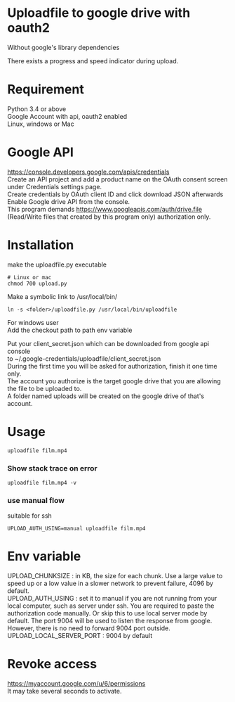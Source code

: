 # Uploadfile to google drive with oauth2 #
Without google's library dependencies

There exists a progress and speed indicator during upload.  

# Requirement #
Python 3.4 or above  
Google Account with api, oauth2 enabled  
Linux, windows or Mac  


# Google API #
https://console.developers.google.com/apis/credentials  
Create an API project and add a product name on the OAuth consent screen under Credentials settings page.  
Create credentials by OAuth client ID and click download JSON afterwards  
Enable Google drive API from the console.  
This program demands https://www.googleapis.com/auth/drive.file (Read/Write files that created by this program only) authorization only.  


# Installation #
make the uploadfile.py executable  
```
# Linux or mac
chmod 700 upload.py
```
Make a symbolic link to /usr/local/bin/  
```
ln -s <folder>/uploadfile.py /usr/local/bin/uploadfile
```
For windows user  
Add the checkout path to path env variable

Put your client_secret.json which can be downloaded from google api console  
to ~/.google-credentials/uploadfile/client_secret.json  
During the first time you will be asked for authorization, finish it one time only.  
The account you authorize is the target google drive that you are allowing the file to be uploaded to.  
A folder named uploads will be created on the google drive of that's account.  

# Usage #
```
uploadfile film.mp4
```

### Show stack trace on error ###
```
uploadfile film.mp4 -v
```

### use manual flow ###
suitable for ssh
```
UPLOAD_AUTH_USING=manual uploadfile film.mp4
```


# Env variable #
UPLOAD_CHUNKSIZE : in KB, the size for each chunk. Use a large value to speed up or a low value in a slower network to prevent failure, 4096 by default.  
UPLOAD_AUTH_USING : set it to manual if you are not running from your local computer, such as server under ssh. You are required to paste the authorization code manually. 
Or skip this to use local server mode by default. The port 9004 will be used to listen the response from google. However, there is no need to forward 9004 port outside.
UPLOAD_LOCAL_SERVER_PORT : 9004 by default  

# Revoke access #
https://myaccount.google.com/u/6/permissions  
It may take several seconds to activate.  